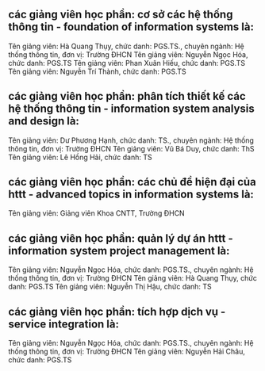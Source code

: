 
## các giảng viên học phần: cơ sở các hệ thống thông tin  - foundation of information systems là:
Tên giảng viên: Hà Quang Thụy, chức danh: PGS.TS., chuyên ngành: Hệ thống thông tin, đơn vị: Trường ĐHCN
Tên giảng viên: Nguyễn Ngọc Hóa, chức danh: PGS.TS
Tên giảng viên: Phan Xuân Hiếu, chức danh: PGS.TS
Tên giảng viên: Nguyễn Trí Thành, chức danh: PGS.TS
## các giảng viên học phần: phân tích thiết kế các hệ thống thông tin - information system analysis and design là:
Tên giảng viên: Dư Phương Hạnh, chức danh: TS., chuyên ngành: Hệ thống thông tin, đơn vị: Trường ĐHCN
Tên giảng viên: Vũ Bá Duy, chức danh: ThS
Tên giảng viên: Lê Hồng Hải, chức danh: TS
## các giảng viên học phần: các chủ đề hiện đại của httt - advanced topics in information systems là:
Tên giảng viên: Giảng viên Khoa CNTT, Trường ĐHCN
## các giảng viên học phần: quản lý dự án httt  - information system project management là:
Tên giảng viên: Nguyễn Ngọc Hóa, chức danh: PGS.TS., chuyên ngành: Hệ thống thông tin, đơn vị: Trường ĐHCN
Tên giảng viên: Hà Quang Thụy, chức danh: PGS.TS
Tên giảng viên: Nguyễn Thị Hậu, chức danh: TS
## các giảng viên học phần: tích hợp dịch vụ - service integration là:
Tên giảng viên: Nguyễn Ngọc Hóa, chức danh: PGS.TS., chuyên ngành: Hệ thống thông tin, đơn vị: Trường ĐHCN
Tên giảng viên: Nguyễn Hải Châu, chức danh: PGS.TS